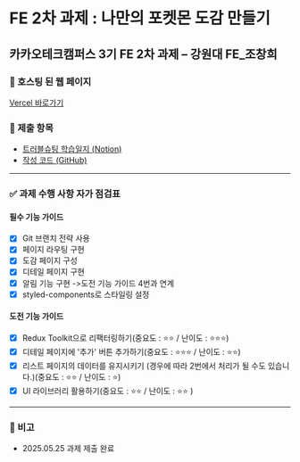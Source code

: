 # FE 2차 과제 : 나만의 포켓몬 도감 만들기

## 카카오테크캠퍼스 3기 FE 2차 과제 – 강원대 FE_조창희

### 🔗 호스팅 된 웹 페이지
[Vercel 바로가기](https://fe-no2-assignment-six.vercel.app/)

### 📁 제출 항목
- [트러블슈팅 학습일지 (Notion)](https://www.notion.so/teamsparta/2-TIL-1fd2dc3ef51480359c50d59c835ab280?pvs=4)
- [작성 코드 (GitHub)](https://github.com/Changhee-Cho/fe-no2-assignment/)

---

### ✅ 과제 수행 사항 자가 점검표

#### 필수 기능 가이드
- [x] Git 브랜치 전략 사용 
- [x] 페이지 라우팅 구현
- [x] 도감 페이지 구성
- [x] 디테일 페이지 구현
- [x] 알림 기능 구현 ->도전 기능 가이드 4번과 연계
- [x] styled-components로 스타일링 설정

#### 도전 기능 가이드
- [x] Redux Toolkit으로 리팩터링하기(중요도 : ⭐️⭐️ / 난이도 : ⭐️⭐️⭐️)  
- [x] 디테일 페이지에 '추가' 버튼 추가하기(중요도 : ⭐️⭐️⭐️ / 난이도 : ⭐️⭐️)
- [x] 리스트 페이지의 데이터를 유지시키기 (경우에 따라 2번에서 처리가 될 수도 있습니다.)(중요도 : ⭐️⭐️ / 난이도 : ⭐️)
- [x] UI 라이브러리 활용하기(중요도 : ⭐️⭐️ / 난이도 : ⭐️⭐️ )

---

### 📌 비고

- 2025.05.25 과제 제출 완료
